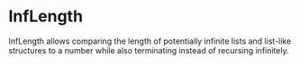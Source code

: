 InfLength
=========

InfLength allows comparing the length of potentially infinite lists and list-like structures to a number while also terminating instead of recursing infinitely.
